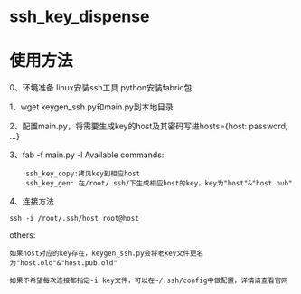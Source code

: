 # ssh_key_dispense

# 使用方法
0、环境准备
    linux安装ssh工具
    python安装fabric包

1、wget keygen_ssh.py和main.py到本地目录

2、配置main.py，将需要生成key的host及其密码写进hosts={host: password, ...}

3、fab -f main.py -l
    Available commands:
        
        ssh_key_copy:拷贝key到相应host
        ssh_key_gen: 在/root/.ssh/下生成相应host的key，key为"host"&"host.pub"

4、连接方法

    ssh -i /root/.ssh/host root@host

others:

    如果host对应的key存在，keygen_ssh.py会将老key文件更名为"host.old"&"host.pub.old"
    
    如果不希望每次连接都指定-i key文件，可以在~/.ssh/config中做配置，详情请查看官网
